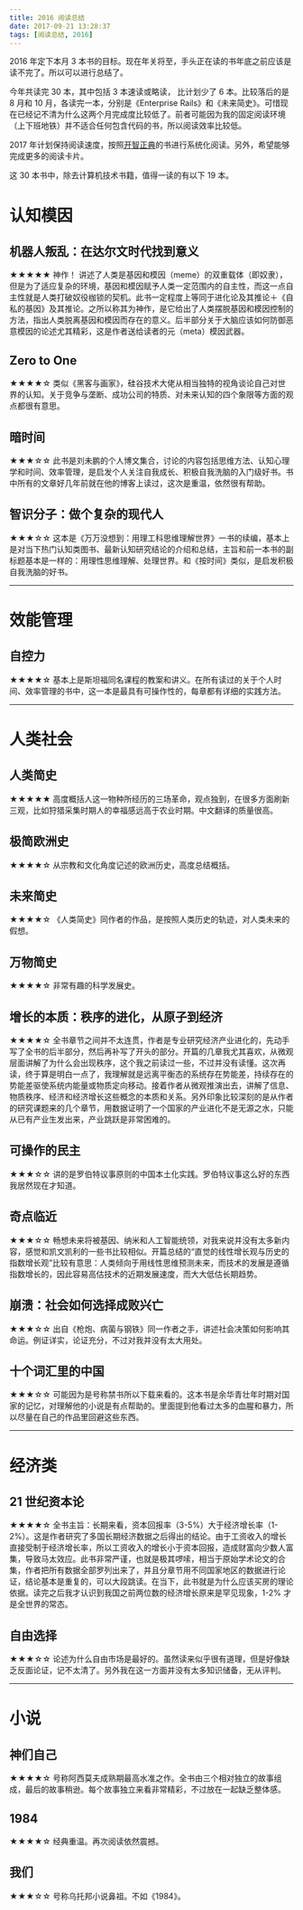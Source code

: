 ```yaml
---
title: 2016 阅读总结
date: 2017-09-21 13:28:37
tags: [阅读总结, 2016]
---
```


2016 年定下本月 3 本书的目标。现在年关将至，手头正在读的书年底之前应该是读不完了。所以可以进行总结了。

今年共读完 30 本，其中包括 3 本速读或略读， 比计划少了 6 本。比较落后的是 8 月和 10 月，各读完一本，分别是《Enterprise Rails》和《未来简史》。可惜现在已经记不清为什么这两个月完成度比较低了。前者可能因为我的固定阅读环境（上下班地铁）并不适合任何包含代码的书，所以阅读效率比较低。

2017 年计划保持阅读速度，按照[开智正典](https://mp.weixin.qq.com/s?__biz=MzA4ODM4ODQ3MQ==&mid=400064046&idx=1&sn=a138f459257a14f03f967af8d6160df2)的书进行系统化阅读。另外，希望能够完成更多的阅读卡片。

这 30 本书中，除去计算机技术书籍，值得一读的有以下 19 本。

# 认知模因

## 机器人叛乱：在达尔文时代找到意义
★★★★★ 神作！
讲述了人类是基因和模因（meme）的双重载体（即奴隶），但是为了适应复杂的环境，基因和模因赋予人类一定范围内的自主性，而这一点自主性就是人类打破奴役枷锁的契机。此书一定程度上等同于进化论及其推论＋《自私的基因》及其推论。之所以称其为神作，是它给出了人类摆脱基因和模因控制的方法，指出人类脱离基因和模因而存在的意义。后半部分关于大脑应该如何防御恶意模因的论述尤其精彩，这是作者送给读者的元（meta）模因武器。

## Zero to One
★★★★☆
类似《黑客与画家》，硅谷技术大佬从相当独特的视角谈论自己对世界的认知。关于竞争与垄断、成功公司的特质、对未来认知的四个象限等方面的观点都很有意思。

## 暗时间
★★★☆☆
此书是刘未鹏的个人博文集合，讨论的内容包括思维方法、认知心理学和时间、效率管理，是启发个人关注自我成长、积极自我洗脑的入门级好书。书中所有的文章好几年前就在他的博客上读过，这次是重温，依然很有帮助。

## 智识分子：做个复杂的现代人
★★★☆☆
这本是《万万没想到：用理工科思维理解世界》一书的续编，基本上是对当下热门认知类图书、最新认知研究结论的介绍和总结，主旨和前一本书的副标题基本是一样的：用理性思维理解、处理世界。和《按时间》类似，是启发积极自我洗脑的好书。

----

# 效能管理

## 自控力
★★★★☆
基本上是斯坦福同名课程的教案和讲义。在所有读过的关于个人时间、效率管理的书中，这一本是最具有可操作性的，每章都有详细的实践方法。

----

# 人类社会

## 人类简史
★★★★★
高度概括人这一物种所经历的三场革命，观点独到，在很多方面刷新三观，比如狩猎采集时期人的幸福感远高于农业时期。中文翻译的质量很高。

## 极简欧洲史
★★★★☆
从宗教和文化角度记述的欧洲历史，高度总结概括。

## 未来简史
★★★★☆
《人类简史》同作者的作品，是按照人类历史的轨迹，对人类未来的假想。

## 万物简史
★★★★☆
非常有趣的科学发展史。

## 增长的本质：秩序的进化，从原子到经济
★★★★☆
全书章节之间并不太连贯，作者是专业研究经济产业进化的，先动手写了全书的后半部分，然后再补写了开头的部分。开篇的几章我尤其喜欢，从微观层面讲解了为什么会出现秩序，这个我之前读过一些，不过并没有读懂。这次再读，终于算是明白一点了，我理解就是远离平衡态的系统存在势能差，持续存在的势能差驱使系统内能量或物质定向移动。接着作者从微观推演出去，讲解了信息、物质秩序、经济和经济增长这些概念的本质和关系。另外印象比较深刻的是从作者的研究课题来的几个章节，用数据证明了一个国家的产业进化不是无源之水，只能从已有产业生发出来，产业跳跃是非常困难的。

## 可操作的民主
★★★☆☆
讲的是罗伯特议事原则的中国本土化实践。罗伯特议事这么好的东西我居然现在才知道。

## 奇点临近
★★★☆☆
畅想未来将被基因、纳米和人工智能统领，对我来说并没有太多新内容，感觉和凯文凯利的一些书比较相似。开篇总结的“直觉的线性增长观与历史的指数增长观”比较有意思：人类倾向于用线性思维预测未来，而技术的发展是遵循指数增长的，因此容易高估技术的近期发展速度，而大大低估长期趋势。

## 崩溃：社会如何选择成败兴亡
★★★☆☆
出自《枪炮、病菌与钢铁》同一作者之手，讲述社会决策如何影响其命运。例证详实，论证充分，不过对我并没有太大用处。

## 十个词汇里的中国
★★★☆☆
可能因为是号称禁书所以下载来看的。这本书是余华青壮年时期对国家的记忆，对理解他的小说是有点帮助的。里面提到他看过太多的血腥和暴力，所以尽量在自己的作品里回避这些东西。

----

# 经济类

## 21 世纪资本论
★★★★☆
全书主旨：长期来看，资本回报率（3-5%）大于经济增长率（1-2%）。这是作者研究了多国长期经济数据之后得出的结论。由于工资收入的增长直接受制于经济增长率，所以工资收入的增长小于资本回报，造成财富向少数人富集，导致马太效应。此书非常严谨，也就是极其啰嗦，相当于原始学术论文的合集，作者把所有数据全部罗列出来了，并且分章节用不同国家地区的数据进行论证，结论基本是重复的，可以大段跳读。在当下，此书就是为什么应该买房的理论依据。读完之后我才认识到我国之前两位数的经济增长原来是罕见现象，1-2% 才是全世界的常态。

## 自由选择
★★★☆☆
论述为什么自由市场是最好的。虽然读来似乎很有道理，但是好像缺乏反面论证，记不太清了。另外我在这一方面并没有太多知识储备，无从评判。

----

# 小说

## 神们自己
★★★★☆
号称阿西莫夫成熟期最高水准之作。全书由三个相对独立的故事组成，最后的故事稍逊。每个故事独立来看非常精彩，不过放在一起缺乏整体感。

## 1984
★★★★☆
经典重温。再次阅读依然震撼。

## 我们
★★★☆☆
号称乌托邦小说鼻祖。不如《1984》。
